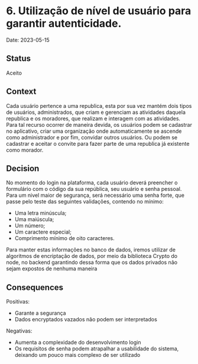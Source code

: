 # 6. Utilização de nível de usuário para garantir autenticidade.

Date: 2023-05-15

## Status

Aceito

## Context

Cada usuário pertence a uma republica, esta por sua vez mantém dois tipos de usuários, administrados, que criam e gerenciam as atividades daquela republica e os moradores, que realizam e interagem com as atividades.
Para tal recurso ocorrer de maneira devida, os usuários podem se cadastrar no aplicativo, criar uma organização onde automaticamente se ascende como administrador e por fim, convidar outros usuários. Ou podem se cadastrar e aceitar o convite para fazer parte de uma republica já existente como morador. 

## Decision

No momento do login na plataforma, cada usuário deverá preencher o formulário com o código da sua república, seu usuário e senha pessoal.
Para um nivel maior de segurança, será necessário uma senha forte, que passe pelo teste das seguintes validações, contendo no mínimo: 
 *  Uma letra minúscula;
 *  Uma maiúscula;
 *  Um número;
 *  Um caractere especial;
 *  Comprimento mínimo de oito caracteres.

Para manter estas informações no banco de dados, iremos utilizar de algoritmos de encriptação de dados, por meio da biblioteca Crypto do node, no backend
garantindo dessa forma que os dados privados não sejam expostos de nenhuma maneira

## Consequences

Positivas: 
 * Garante a segurança
 * Dados encryptados vazados não podem ser interpretados

Negativas:
 * Aumenta a complexidade do desenvolvimento login
 * Os requisitos de senha podem atrapalhar a usabilidade do sistema, deixando um pouco mais complexo de ser utilizado
